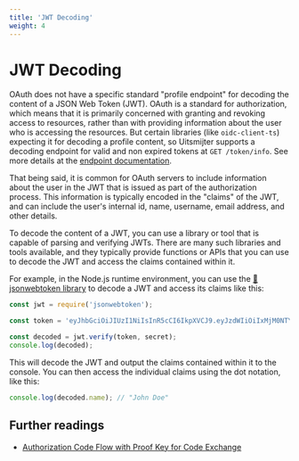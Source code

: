 ```yaml
---
title: 'JWT Decoding'
weight: 4
---
```


# JWT Decoding

OAuth does not have a specific standard "profile endpoint" for decoding the content of a JSON Web Token (JWT). OAuth is
a standard for authorization, which means that it is primarily concerned with granting and revoking access to resources,
rather than with providing information about the user who is accessing the resources.
But certain libraries (like `oidc-client-ts`) expecting it for decoding a profile content, so Uitsmijter supports
a decoding endpoint for valid and non expired tokens at `GET /token/info`. See more details at
the [endpoint documentation](/oauth/endpoints).

That being said, it is common for OAuth servers to include information about the user in the JWT that is issued as part
of the authorization process. This information is typically encoded in the "claims" of the JWT, and can include the
user's internal id, name, username, email address, and other details.

To decode the content of a JWT, you can use a library or tool that is capable of parsing and verifying JWTs. There are
many such libraries and tools available, and they typically provide functions or APIs that you can use to decode the JWT
and access the claims contained within it.

For example, in the Node.js runtime environment, you can use
the [🔗 jsonwebtoken library](https://github.com/auth0/node-jsonwebtoken) to decode a JWT and access its claims like
this:

```javascript
const jwt = require('jsonwebtoken');

const token = 'eyJhbGciOiJIUzI1NiIsInR5cCI6IkpXVCJ9.eyJzdWIiOiIxMjM0NTY3ODkwIiwibmFtZSI6IkpvaG4gRG9lIiwiaWF0IjoxNTE2MjM5MDIyfQ.SflKxwRJSMeKKF2QT4fwpMeJf36POk6yJV_adQssw5c';

const decoded = jwt.verify(token, secret);
console.log(decoded);
```

This will decode the JWT and output the claims contained within it to the console. You can then access the individual
claims using the dot notation, like this:

```javascript
console.log(decoded.name); // "John Doe"
```

## Further readings

- [Authorization Code Flow with Proof Key for Code Exchange](/oauth/pkce)

